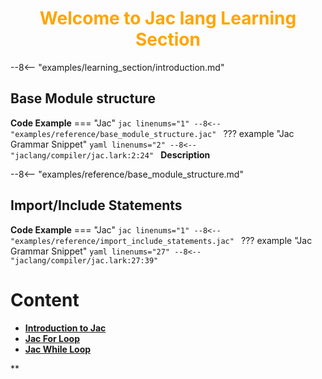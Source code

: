 <h1 style="color: orange; font-weight: bold; text-align: center;">Welcome to Jac lang Learning Section</h1>

--8<-- "examples/learning_section/introduction.md"

## Base Module structure
**Code Example**
=== "Jac"
    ```jac linenums="1"
    --8<-- "examples/reference/base_module_structure.jac"
    ```
??? example "Jac Grammar Snippet"
    ```yaml linenums="2"
    --8<-- "jaclang/compiler/jac.lark:2:24"
    ```
**Description**

--8<-- "examples/reference/base_module_structure.md"

## Import/Include Statements
**Code Example**
=== "Jac"
    ```jac linenums="1"
    --8<-- "examples/reference/import_include_statements.jac"
    ```
??? example "Jac Grammar Snippet"
    ```yaml linenums="27"
    --8<-- "jaclang/compiler/jac.lark:27:39"
    ```

# Content

- [**Introduction to Jac**](getting_started.md)
- [**Jac For Loop**](jac_for_loops.md)
- [**Jac While Loop**](jac_while_loops.md)

**